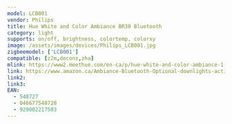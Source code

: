 ```yaml
---
model: LCB001
vendor: Philips
title: Hue White and Color Ambiance BR30 Bluetooth
category: light
supports: on/off, brightness, colortemp, colorxy
image: /assets/images/devices/Philips_LCB001.jpg
zigbeemodel: ['LCB001']
compatible: [z2m,deconz,zha]
mlink: https://www2.meethue.com/en-ca/p/hue-white-and-color-ambiance-1-pack-br30-e26/046677548728
link: https://www.amazon.ca/Ambiance-Bluetooth-Optional-downlights-activated/dp/B07RVRKBDQ
link2: 
link3: 
EAN: 
  - 548727
  - 046677548728
  - 929002217503
---
```


